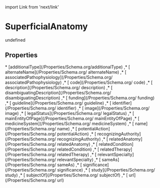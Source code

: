 import Link from 'next/link'
# SuperficialAnatomy

undefined

## Properties

<Grid>
* [additionalType](/Properties/Schema.org/additionalType)
,* [ alternateName](/Properties/Schema.org/ alternateName)
,* [ associatedPathophysiology](/Properties/Schema.org/ associatedPathophysiology)
,* [ code](/Properties/Schema.org/ code)
,* [ description](/Properties/Schema.org/ description)
,* [ disambiguatingDescription](/Properties/Schema.org/ disambiguatingDescription)
,* [ funding](/Properties/Schema.org/ funding)
,* [ guideline](/Properties/Schema.org/ guideline)
,* [ identifier](/Properties/Schema.org/ identifier)
,* [ image](/Properties/Schema.org/ image)
,* [ legalStatus](/Properties/Schema.org/ legalStatus)
,* [ mainEntityOfPage](/Properties/Schema.org/ mainEntityOfPage)
,* [ medicineSystem](/Properties/Schema.org/ medicineSystem)
,* [ name](/Properties/Schema.org/ name)
,* [ potentialAction](/Properties/Schema.org/ potentialAction)
,* [ recognizingAuthority](/Properties/Schema.org/ recognizingAuthority)
,* [ relatedAnatomy](/Properties/Schema.org/ relatedAnatomy)
,* [ relatedCondition](/Properties/Schema.org/ relatedCondition)
,* [ relatedTherapy](/Properties/Schema.org/ relatedTherapy)
,* [ relevantSpecialty](/Properties/Schema.org/ relevantSpecialty)
,* [ sameAs](/Properties/Schema.org/ sameAs)
,* [ significance](/Properties/Schema.org/ significance)
,* [ study](/Properties/Schema.org/ study)
,* [ subjectOf](/Properties/Schema.org/ subjectOf)
,* [ url](/Properties/Schema.org/ url)

</Grid>

